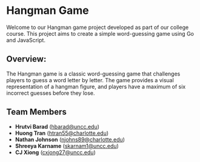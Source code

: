 # **Hangman Game**
Welcome to our Hangman game project developed as part of our college course. This project aims to create a simple word-guessing game using Go and JavaScript.

## Overview:
The Hangman game is a classic word-guessing game that challenges players to guess a word letter by letter. The game provides a visual representation of a hangman figure, and players have a maximum of six incorrect guesses before they lose.

## Team Members
- **Hrutvi Barad** (hbarad@uncc.edu)
- **Huong Tran** (htran55@charlotte.edu)
- **Nathan Johnson** (njohns89@charlotte.edu)
- **Shreeya Karname** (skarnam1@uncc.edu)
- **CJ Xiong** (cxjong27@uncc.edu)

